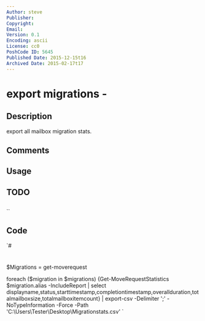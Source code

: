 ```yaml
---
Author: steve
Publisher: 
Copyright: 
Email: 
Version: 0.1
Encoding: ascii
License: cc0
PoshCode ID: 5645
Published Date: 2015-12-15t16
Archived Date: 2015-02-17t17
---
```


# export migrations - 

## Description

export all mailbox migration stats.

## Comments



## Usage



## TODO



## 

``

## Code

`#
 #
 $Migrations = get-moverequest
 
 foreach ($migration in $migrations) {Get-MoveRequestStatistics $migration.alias -IncludeReport | select displayname,status,starttimestamp,completiontimestamp,overallduration,totalmailboxsize,totalmailboxitemcount} | export-csv -Delimiter ';' -NoTypeInformation -Force -Path 'C:\Users\Tester\Desktop\Migrationstats.csv'
`

